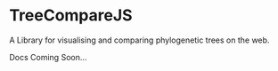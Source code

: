 # TreeCompareJS
A Library for visualising and comparing phylogenetic trees on the web.

Docs Coming Soon...
